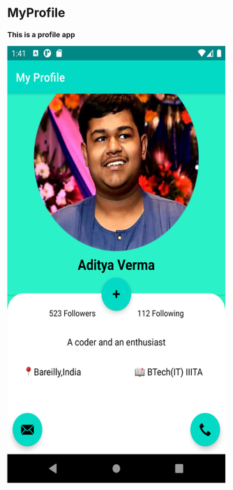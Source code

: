 # MyProfile
<h3>This is a profile app</h3>
<img  src="https://github.com/homewardgamer/MyProfile/blob/master/Screenshot_1613203915.png" width="500px" height="1000px"></img>
